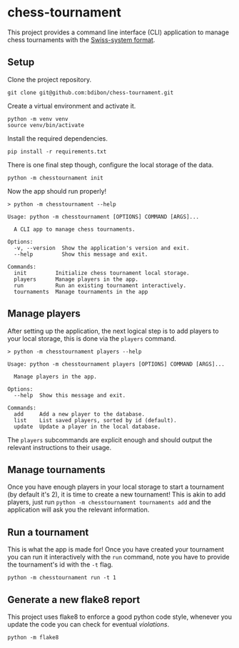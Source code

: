 # chess-tournament

This project provides a command line interface (CLI) application to manage chess tournaments with the [Swiss-system format](https://en.wikipedia.org/wiki/Swiss-system_tournament).

## Setup

Clone the project repository.

```
git clone git@github.com:bdibon/chess-tournament.git
```

Create a virtual environment and activate it.

```
python -m venv venv
source venv/bin/activate
```

Install the required dependencies.

```
pip install -r requirements.txt
```

There is one final step though, configure the local storage of the data.

```
python -m chesstournament init
```

Now the app should run properly!

```
> python -m chesstournament --help

Usage: python -m chesstournament [OPTIONS] COMMAND [ARGS]...

  A CLI app to manage chess tournaments.

Options:
  -v, --version  Show the application's version and exit.
  --help         Show this message and exit.

Commands:
  init         Initialize chess tournament local storage.
  players      Manage players in the app.
  run          Run an existing tournament interactively.
  tournaments  Manage tournaments in the app
```

## Manage players

After setting up the application, the next logical step is to add players to your local storage, this is done via the `players` command.

```
> python -m chesstournament players --help

Usage: python -m chesstournament players [OPTIONS] COMMAND [ARGS]...

  Manage players in the app.

Options:
  --help  Show this message and exit.

Commands:
  add     Add a new player to the database.
  list    List saved players, sorted by id (default).
  update  Update a player in the local database.
```

The `players` subcommands are explicit enough and should output the relevant instructions to their usage.

## Manage tournaments

Once you have enough players in your local storage to start a tournament (by default it's 2), it is time to create a new tournament! This is akin to add players, just run `python -m chesstournament tournaments add` and the application will ask you the relevant information.

## Run a tournament

This is what the app is made for! Once you have created your tournament you can run it interactively with the `run` command, note you have to provide the tournament's id with the `-t` flag.

```
python -m chesstournament run -t 1
```

## Generate a new flake8 report

This project uses flake8 to enforce a good python code style, whenever you update the code you can check for eventual *violations*.

```
python -m flake8
```
